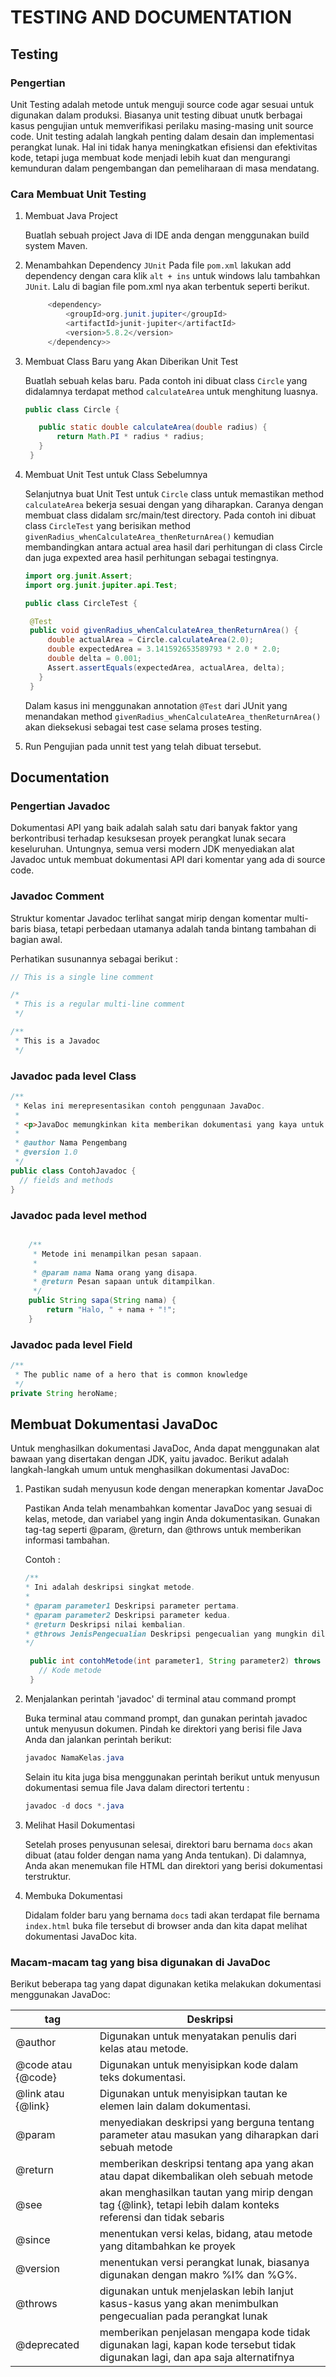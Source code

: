 # TESTING AND DOCUMENTATION

## Testing

### Pengertian
Unit Testing adalah metode untuk menguji source code agar sesuai untuk digunakan dalam produksi. Biasanya unit testing dibuat unutk berbagai kasus pengujian untuk memverifikasi perilaku masing-masing unit source code. 
Unit testing adalah langkah penting dalam desain dan implementasi perangkat lunak. Hal ini tidak hanya meningkatkan efisiensi dan efektivitas kode, tetapi juga membuat kode menjadi lebih kuat dan mengurangi kemunduran 
dalam pengembangan dan pemeliharaan di masa mendatang.

### Cara Membuat Unit Testing
1. Membuat Java Project

   Buatlah sebuah project Java di IDE anda dengan menggunakan build system Maven.

3. Menambahkan Dependency `JUnit`
   Pada file `pom.xml` lakukan add dependency dengan cara klik `alt + ins` untuk windows lalu tambahkan `JUnit`.
   Lalu di bagian file pom.xml nya akan terbentuk seperti berikut.
   ```java
        <dependency>
            <groupId>org.junit.jupiter</groupId>
            <artifactId>junit-jupiter</artifactId>
            <version>5.8.2</version>
        </dependency>>
    ```

3. Membuat Class Baru yang Akan Diberikan Unit Test

   Buatlah sebuah kelas baru. Pada contoh ini dibuat class `Circle` yang didalamnya terdapat method `calculateArea` untuk menghitung luasnya.
   ```java
   public class Circle {

      public static double calculateArea(double radius) {
          return Math.PI * radius * radius;
      }
    }
   ```
   
4. Membuat Unit Test untuk Class Sebelumnya

   Selanjutnya buat Unit Test untuk `Circle` class untuk memastikan method `calculateArea` bekerja sesuai dengan yang diharapkan. Caranya dengan membuat class didalam src/main/test directory.
   Pada contoh ini dibuat class `CircleTest` yang berisikan method `givenRadius_whenCalculateArea_thenReturnArea()` kemudian membandingkan antara actual area hasil dari perhitungan di class     Circle dan juga expexted area hasil perhitungan sebagai testingnya.
   ```java
   import org.junit.Assert;
   import org.junit.jupiter.api.Test;

   public class CircleTest {

    @Test
    public void givenRadius_whenCalculateArea_thenReturnArea() {
        double actualArea = Circle.calculateArea(2.0);
        double expectedArea = 3.141592653589793 * 2.0 * 2.0;
        double delta = 0.001;
        Assert.assertEquals(expectedArea, actualArea, delta);
      }
    }
   ```
   Dalam kasus ini menggunakan annotation `@Test` dari JUnit yang menandakan method `givenRadius_whenCalculateArea_thenReturnArea()` akan dieksekusi sebagai test case selama proses testing.

5. Run Pengujian pada unnit test yang telah dibuat tersebut.



## Documentation

### Pengertian Javadoc
Dokumentasi API yang baik adalah salah satu dari banyak faktor yang berkontribusi terhadap kesuksesan proyek perangkat lunak secara keseluruhan.
Untungnya, semua versi modern JDK menyediakan alat Javadoc untuk membuat dokumentasi API dari komentar yang ada di source code.

### Javadoc Comment
Struktur komentar Javadoc terlihat sangat mirip dengan komentar multi-baris biasa, tetapi perbedaan utamanya adalah tanda bintang tambahan di bagian awal.

Perhatikan susunannya sebagai berikut :
```java
// This is a single line comment

/*
 * This is a regular multi-line comment
 */

/**
 * This is a Javadoc
 */
```
### Javadoc pada level Class
```java
/**
 * Kelas ini merepresentasikan contoh penggunaan JavaDoc.
 *
 * <p>JavaDoc memungkinkan kita memberikan dokumentasi yang kaya untuk kode Java.
 *
 * @author Nama Pengembang
 * @version 1.0
 */
public class ContohJavadoc {
  // fields and methods
}
```
### Javadoc pada level method
```java

    /**
     * Metode ini menampilkan pesan sapaan.
     *
     * @param nama Nama orang yang disapa.
     * @return Pesan sapaan untuk ditampilkan.
     */
    public String sapa(String nama) {
        return "Halo, " + nama + "!";
    }
```
### Javadoc pada level Field
```java
/**
 * The public name of a hero that is common knowledge
 */
private String heroName;
```

## Membuat Dokumentasi JavaDoc
Untuk menghasilkan dokumentasi JavaDoc, Anda dapat menggunakan alat bawaan yang disertakan dengan JDK, yaitu javadoc. Berikut adalah langkah-langkah umum untuk menghasilkan dokumentasi JavaDoc:
1. Pastikan sudah menyusun kode dengan menerapkan komentar JavaDoc
   
   Pastikan Anda telah menambahkan komentar JavaDoc yang sesuai di kelas, metode, dan variabel yang ingin Anda dokumentasikan.
   Gunakan tag-tag seperti @param, @return, dan @throws untuk memberikan informasi tambahan.

   Contoh :
   ```java
   /**
   * Ini adalah deskripsi singkat metode.
   *
   * @param parameter1 Deskripsi parameter pertama.
   * @param parameter2 Deskripsi parameter kedua.
   * @return Deskripsi nilai kembalian.
   * @throws JenisPengecualian Deskripsi pengecualian yang mungkin dilempar.
   */
   
    public int contohMetode(int parameter1, String parameter2) throws JenisPengecualian {
      // Kode metode
    }
   ```

3. Menjalankan perintah 'javadoc' di terminal atau command prompt
   
   Buka terminal atau command prompt, dan gunakan perintah javadoc untuk menyusun dokumen. Pindah ke direktori yang berisi file Java Anda dan jalankan perintah berikut:
   ```java
   javadoc NamaKelas.java
   ```
   Selain itu kita juga bisa menggunakan perintah berikut untuk menyusun dokumentasi semua file Java dalam directori tertentu :
   ```java
   javadoc -d docs *.java
   ```
5. Melihat Hasil Dokumentasi
   
   Setelah proses penyusunan selesai, direktori baru bernama `docs` akan dibuat (atau folder dengan nama yang Anda tentukan).
   Di dalamnya, Anda akan menemukan file HTML dan direktori yang berisi dokumentasi terstruktur.
7. Membuka Dokumentasi
   
   Didalam folder baru yang bernama `docs` tadi akan terdapat file bernama `index.html` buka file tersebut di browser anda dan kita dapat melihat dokumentasi JavaDoc kita.


### Macam-macam tag yang bisa digunakan di JavaDoc
Berikut beberapa tag yang dapat digunakan ketika melakukan dokumentasi menggunakan JavaDoc:

tag         | Deskripsi 
---------------------------- | ------ 
@author | Digunakan untuk menyatakan penulis dari kelas atau metode.
@code atau {@code} |  Digunakan untuk menyisipkan kode dalam teks dokumentasi.
@link atau {@link} | Digunakan untuk menyisipkan tautan ke elemen lain dalam dokumentasi.
@param | menyediakan deskripsi yang berguna tentang parameter atau masukan yang diharapkan dari sebuah metode
@return | memberikan deskripsi tentang apa yang akan atau dapat dikembalikan oleh sebuah metode
@see | akan menghasilkan tautan yang mirip dengan tag {@link}, tetapi lebih dalam konteks referensi dan tidak sebaris
@since | menentukan versi kelas, bidang, atau metode yang ditambahkan ke proyek
@version | menentukan versi perangkat lunak, biasanya digunakan dengan makro %I% dan %G%.
@throws | digunakan untuk menjelaskan lebih lanjut kasus-kasus yang akan menimbulkan pengecualian pada perangkat lunak
@deprecated | memberikan penjelasan mengapa kode tidak digunakan lagi, kapan kode tersebut tidak digunakan lagi, dan apa saja alternatifnya


   
